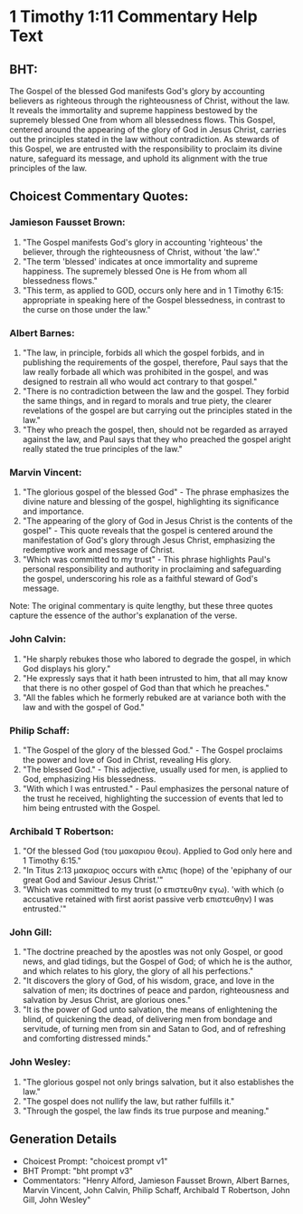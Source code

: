 # 1 Timothy 1:11 Commentary Help Text

## BHT:
The Gospel of the blessed God manifests God's glory by accounting believers as righteous through the righteousness of Christ, without the law. It reveals the immortality and supreme happiness bestowed by the supremely blessed One from whom all blessedness flows. This Gospel, centered around the appearing of the glory of God in Jesus Christ, carries out the principles stated in the law without contradiction. As stewards of this Gospel, we are entrusted with the responsibility to proclaim its divine nature, safeguard its message, and uphold its alignment with the true principles of the law.

## Choicest Commentary Quotes:
### Jamieson Fausset Brown:
1. "The Gospel manifests God's glory in accounting 'righteous' the believer, through the righteousness of Christ, without 'the law'." 
2. "The term 'blessed' indicates at once immortality and supreme happiness. The supremely blessed One is He from whom all blessedness flows." 
3. "This term, as applied to GOD, occurs only here and in 1 Timothy 6:15: appropriate in speaking here of the Gospel blessedness, in contrast to the curse on those under the law."

### Albert Barnes:
1. "The law, in principle, forbids all which the gospel forbids, and in publishing the requirements of the gospel, therefore, Paul says that the law really forbade all which was prohibited in the gospel, and was designed to restrain all who would act contrary to that gospel."
2. "There is no contradiction between the law and the gospel. They forbid the same things, and in regard to morals and true piety, the clearer revelations of the gospel are but carrying out the principles stated in the law."
3. "They who preach the gospel, then, should not be regarded as arrayed against the law, and Paul says that they who preached the gospel aright really stated the true principles of the law."

### Marvin Vincent:
1. "The glorious gospel of the blessed God" - The phrase emphasizes the divine nature and blessing of the gospel, highlighting its significance and importance.
2. "The appearing of the glory of God in Jesus Christ is the contents of the gospel" - This quote reveals that the gospel is centered around the manifestation of God's glory through Jesus Christ, emphasizing the redemptive work and message of Christ.
3. "Which was committed to my trust" - This phrase highlights Paul's personal responsibility and authority in proclaiming and safeguarding the gospel, underscoring his role as a faithful steward of God's message.

Note: The original commentary is quite lengthy, but these three quotes capture the essence of the author's explanation of the verse.

### John Calvin:
1. "He sharply rebukes those who labored to degrade the gospel, in which God displays his glory."
2. "He expressly says that it hath been intrusted to him, that all may know that there is no other gospel of God than that which he preaches."
3. "All the fables which he formerly rebuked are at variance both with the law and with the gospel of God."

### Philip Schaff:
1. "The Gospel of the glory of the blessed God." - The Gospel proclaims the power and love of God in Christ, revealing His glory.
2. "The blessed God." - This adjective, usually used for men, is applied to God, emphasizing His blessedness.
3. "With which I was entrusted." - Paul emphasizes the personal nature of the trust he received, highlighting the succession of events that led to him being entrusted with the Gospel.

### Archibald T Robertson:
1. "Of the blessed God (του μακαριου θεου). Applied to God only here and 1 Timothy 6:15." 
2. "In Titus 2:13 μακαριος occurs with ελπις (hope) of the 'epiphany of our great God and Saviour Jesus Christ.'"
3. "Which was committed to my trust (ο επιστευθην εγω). 'with which (ο accusative retained with first aorist passive verb επιστευθην) I was entrusted.'"

### John Gill:
1. "The doctrine preached by the apostles was not only Gospel, or good news, and glad tidings, but the Gospel of God; of which he is the author, and which relates to his glory, the glory of all his perfections."
2. "It discovers the glory of God, of his wisdom, grace, and love in the salvation of men; its doctrines of peace and pardon, righteousness and salvation by Jesus Christ, are glorious ones."
3. "It is the power of God unto salvation, the means of enlightening the blind, of quickening the dead, of delivering men from bondage and servitude, of turning men from sin and Satan to God, and of refreshing and comforting distressed minds."



### John Wesley:
1. "The glorious gospel not only brings salvation, but it also establishes the law."
2. "The gospel does not nullify the law, but rather fulfills it."
3. "Through the gospel, the law finds its true purpose and meaning."


## Generation Details
- Choicest Prompt: "choicest prompt v1"
- BHT Prompt: "bht prompt v3"
- Commentators: "Henry Alford, Jamieson Fausset Brown, Albert Barnes, Marvin Vincent, John Calvin, Philip Schaff, Archibald T Robertson, John Gill, John Wesley"
